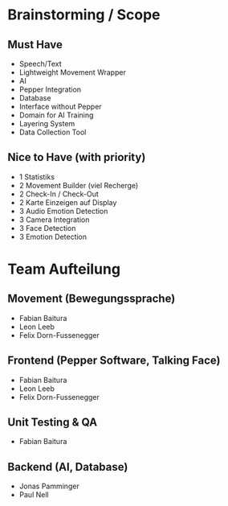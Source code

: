 # Brainstorming / Scope

## Must Have 
* Speech/Text
* Lightweight Movement Wrapper 
* AI 
* Pepper Integration 
* Database 
* Interface without Pepper 
* Domain for AI Training  
* Layering System 
* Data Collection Tool 

## Nice to Have (with priority)
* 1 Statistiks
* 2 Movement Builder (viel Recherge) 
* 2 Check-In / Check-Out
* 2 Karte Einzeigen auf Display
* 3 Audio Emotion Detection 
* 3 Camera Integration 
* 3 Face Detection 
* 3 Emotion Detection 

# Team Aufteilung

## Movement (Bewegungssprache)
* Fabian Baitura
* Leon Leeb
* Felix Dorn-Fussenegger

## Frontend (Pepper Software, Talking Face)
* Fabian Baitura
* Leon Leeb
* Felix Dorn-Fussenegger

## Unit Testing & QA
* Fabian Baitura

## Backend (AI, Database)
* Jonas Pamminger
* Paul Nell

